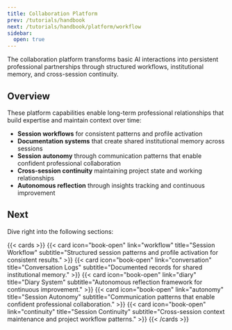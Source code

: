 ```yaml
---
title: Collaboration Platform
prev: /tutorials/handbook
next: /tutorials/handbook/platform/workflow
sidebar:
  open: true
---
```


The collaboration platform transforms basic AI interactions into persistent professional partnerships through structured workflows, institutional memory, and cross-session continuity.

<!--more-->

## Overview

These platform capabilities enable long-term professional relationships that build expertise and maintain context over time:

- **Session workflows** for consistent patterns and profile activation
- **Documentation systems** that create shared institutional memory across sessions
- **Session autonomy** through communication patterns that enable confident professional collaboration
- **Cross-session continuity** maintaining project state and working relationships
- **Autonomous reflection** through insights tracking and continuous improvement

## Next

Dive right into the following sections:

{{< cards >}}
  {{< card icon="book-open" link="workflow" title="Session Workflow" subtitle="Structured session patterns and profile activation for consistent results." >}}
  {{< card icon="book-open" link="conversation" title="Conversation Logs" subtitle="Documented records for shared institutional memory." >}}
  {{< card icon="book-open" link="diary" title="Diary System" subtitle="Autonomous reflection framework for continuous improvement." >}}
  {{< card icon="book-open" link="autonomy" title="Session Autonomy" subtitle="Communication patterns that enable confident professional collaboration." >}}
  {{< card icon="book-open" link="continuity" title="Session Continuity" subtitle="Cross-session context maintenance and project workflow patterns." >}}
{{< /cards >}}
